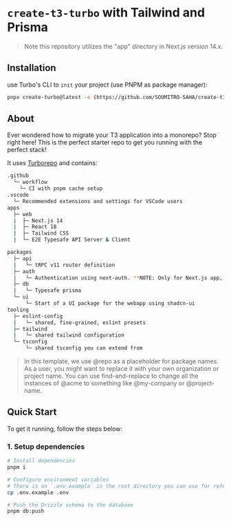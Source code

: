 # `create-t3-turbo` with Tailwind and Prisma

> Note this repository utilizes the "app" directory in Next.js version 14.x.

## Installation

use Turbo's CLI to `init` your project (use PNPM as package manager):

```bash
pnpx create-turbo@latest -e (https://github.com/SOUMITRO-SAHA/create-t3-trubo)
```

## About

Ever wondered how to migrate your T3 application into a monorepo? Stop right here! This is the perfect starter repo to get you running with the perfect stack!

It uses [Turborepo](https://turbo.build/) and contains:

```bash
.github
  └─ workflow
    └─ CI with pnpm cache setup
.vscode
  └─ Recommended extensions and settings for VSCode users
apps
  ├─ web
  |  ├─ Next.js 14
  |  ├─ React 18
  |  ├─ Tailwind CSS
  |  └─ E2E Typesafe API Server & Client

packages
  ├─ api
  |   └─ tRPC v11 router definition
  ├─ auth
  |   └─ Authentication using next-auth. **NOTE: Only for Next.js app, not Expo**
  ├─ db
  |   └─ Typesafe prisma
  └─ ui
      └─ Start of a UI package for the webapp using shadcn-ui
tooling
  ├─ eslint-config
  |   └─ shared, fine-grained, eslint presets
  ├─ tailwind
  |   └─ shared tailwind configuration
  └─ tsconfig
      └─ shared tsconfig you can extend from
```

> In this template, we use @repo as a placeholder for package names. As a user, you might want to replace it with your own organization or project name. You can use find-and-replace to change all the instances of @acme to something like @my-company or @project-name.

## Quick Start

To get it running, follow the steps below:

### 1. Setup dependencies

```bash
# Install dependencies
pnpm i

# Configure environment variables
# There is an `.env.example` in the root directory you can use for reference
cp .env.example .env

# Push the Drizzle schema to the database
pnpm db:push
```